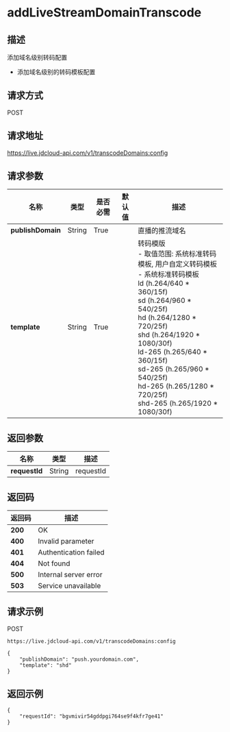 # addLiveStreamDomainTranscode


## 描述
添加域名级别转码配置
- 添加域名级别的转码模板配置


## 请求方式
POST

## 请求地址
https://live.jdcloud-api.com/v1/transcodeDomains:config


## 请求参数
|名称|类型|是否必需|默认值|描述|
|---|---|---|---|---|
|**publishDomain**|String|True| |直播的推流域名|
|**template**|String|True| |转码模版<br>- 取值范围: 系统标准转码模板, 用户自定义转码模板<br>- 系统标准转码模板<br>  ld (h.264/640 * 360/15f)<br>  sd (h.264/960 * 540/25f)<br>  hd (h.264/1280 * 720/25f)<br>  shd (h.264/1920 * 1080/30f)<br>  ld-265 (h.265/640 * 360/15f)<br>  sd-265 (h.265/960 * 540/25f)<br>  hd-265 (h.265/1280 * 720/25f)<br>  shd-265 (h.265/1920 * 1080/30f)<br>|


## 返回参数
|名称|类型|描述|
|---|---|---|
|**requestId**|String|requestId|


## 返回码
|返回码|描述|
|---|---|
|**200**|OK|
|**400**|Invalid parameter|
|**401**|Authentication failed|
|**404**|Not found|
|**500**|Internal server error|
|**503**|Service unavailable|

## 请求示例
POST
```
https://live.jdcloud-api.com/v1/transcodeDomains:config

```
```
{
    "publishDomain": "push.yourdomain.com", 
    "template": "shd"
}
```

## 返回示例
```
{
    "requestId": "bgvmivir54gddpgi764se9f4kfr7ge41"
}
```
